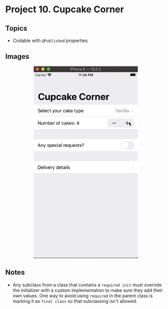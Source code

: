 
# Project 10. Cupcake Corner

## Topics

- Codable with `@Published` properties

## Images

<p align="center"><img src="img/run-example.gif" height="600px"></p>

## Notes

- Any subclass from a class that contains a `required init` must override the initializer with a custom implementation to make sure they add their own values. One way to avoid using `required` in the parent class is marking it as `final class` so that subclassing isn't allowed.

